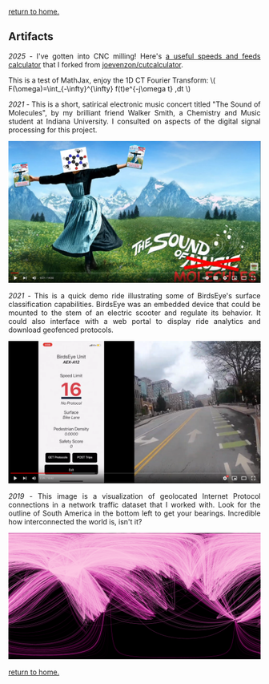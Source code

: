[return to home.](/index.md)

## Artifacts

<p style="text-align: justify;"><em>2025</em> - I've gotten into CNC milling! Here's <a href="/cutcalculator/milling.html">a useful speeds and feeds calculator</a> that I forked from <a href="https://github.com/joevenzon/cutcalculator">joevenzon/cutcalculator</a>.</p> 

This is a test of MathJax, enjoy the 1D CT Fourier Transform: \\( F(\omega)=\int_{-\infty}^{\infty} f(t)e^{-j\omega t} \,dt \\)

<p style="text-align: justify;"><em>2021</em> - This is a short, satirical electronic music concert titled "The Sound of Molecules", by my brilliant friend Walker Smith, a Chemistry and Music student at Indiana University. I consulted on aspects of the digital signal processing for this project.</p> 
<a href="https://youtu.be/b3e7W1ak2BQ"><img src="/assets/img/artifacts/sound_of_molecules.png" alt="sound of molecules" width="800" class="center"></a> 

<p style="text-align: justify;"><em>2021</em> - This is a quick demo ride illustrating some of BirdsEye's surface classification capabilities. BirdsEye was an embedded device that could be mounted to the stem of an electric scooter and regulate its behavior. It could also interface with a web portal to display ride analytics and download geofenced protocols.</p> 
<a href="https://youtu.be/0-CumFHE8eo"><img src="/assets/img/artifacts/birdseye_thumbnail.PNG" alt="curbside birdseye demo" width="800" class="center"></a> 

<p style="text-align: justify;"><em>2019</em> - This image is a visualization of geolocated Internet Protocol connections in a network traffic dataset that I worked with. Look for the outline of South America in the bottom left to get your bearings. Incredible how interconnected the world is, isn't it?</p>
<img src="/assets/img/artifacts/global_traffic-min.png" alt="global network traffic" width="800" class="center">

[return to home.](/index.md)
